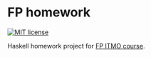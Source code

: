 # FP homework

[![MIT license](https://img.shields.io/badge/license-MIT-blue.svg)](https://github.com/Mizzza54/fp-homework/blob/master/LICENSE)

Haskell homework project for [FP ITMO course](https://github.com/jagajaga/FP-course-ITMO).
